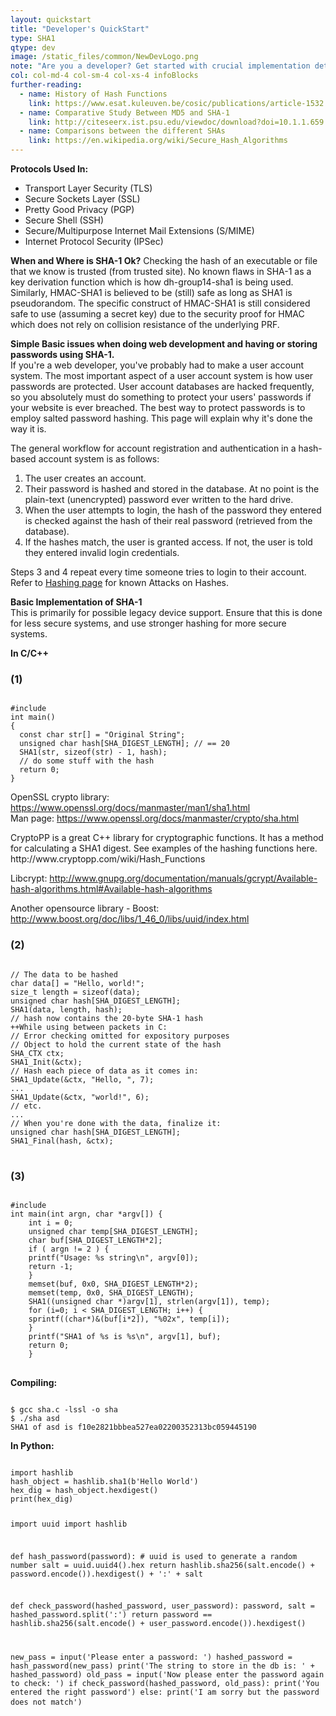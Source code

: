 ```yaml
---
layout: quickstart
title: "Developer's QuickStart"
type: SHA1
qtype: dev
image: /static_files/common/NewDevLogo.png
note: "Are you a developer? Get started with crucial implementation details above."
col: col-md-4 col-sm-4 col-xs-4 infoBlocks
further-reading:
  - name: History of Hash Functions
    link: https://www.esat.kuleuven.be/cosic/publications/article-1532.pdf
  - name: Comparative Study Between MD5 and SHA-1
    link: http://citeseerx.ist.psu.edu/viewdoc/download?doi=10.1.1.659.1400&rep=rep1&type=pdf
  - name: Comparisons between the different SHAs
    link: https://en.wikipedia.org/wiki/Secure_Hash_Algorithms
---
```


<p id="where">
          <strong>Protocols Used In:</strong>
            <ul>
              <li>Transport Layer Security (TLS)</li>
              <li>Secure Sockets Layer (SSL)</li>
              <li>Pretty Good Privacy (PGP)</li>
              <li>Secure Shell (SSH)</li>
              <li>Secure/Multipurpose Internet Mail Extensions (S/MIME)</li>
              <li>Internet Protocol Security (IPSec)</li>
            </ul>
          </p>
<p id="whenToUse">
<strong>When and Where is SHA-1 Ok?</strong>
Checking the hash of an executable or file that we know is trusted (from trusted site).
No known flaws in SHA-1 as a key derivation function which is how dh-group14-sha1 is being used.  
Similarly, HMAC-SHA1 is believed to be (still) safe as long as SHA1 is pseudorandom.   
The specific construct of HMAC-SHA1 is still considered safe to use (assuming a secret key) due to the security proof for HMAC which does not rely on collision resistance of the underlying PRF.
</p>

<p>
<strong>Simple Basic issues when doing web development and having or storing passwords using SHA-1.</strong><br />
If you're a web developer, you've probably had to make a user account system. The most important aspect of a user account system is how user passwords are protected. User account databases are hacked frequently, so you absolutely must do something to protect your users' passwords if your website is ever breached. The best way to protect passwords is to employ salted password hashing. This page will explain why it's done the way it is.
 </p>

<p>
The general workflow for account registration and authentication in a hash-based account system is as follows:
<ol>
<li>
The user creates an account.</li>
<li>
Their password is hashed and stored in the database. At no point is the plain-text (unencrypted) password ever written to the hard drive. </li>
<li>
When the user attempts to login, the hash of the password they entered is checked against the hash of their real password (retrieved from the database).
</li>
<li>
If the hashes match, the user is granted access. If not, the user is told they entered invalid login credentials.</li>
</ol>
Steps 3 and 4 repeat every time someone tries to login to their account.<br />
Refer to <a href="example_index.html">Hashing page</a> for known Attacks on Hashes.
</p>
<p id="c">
<strong>Basic Implementation of SHA-1</strong><br />
This is primarily for possible legacy device support. Ensure that this is done for less secure systems, and use stronger hashing for more secure systems.
</p>
<p>
<strong>In C/C++</strong>
<h3>(1)</h3>
<pre>
<code>
#include <openssl/sha.h>
int main()
{  
  const char str[] = "Original String";
  unsigned char hash[SHA_DIGEST_LENGTH]; // == 20
  SHA1(str, sizeof(str) - 1, hash);
  // do some stuff with the hash
  return 0;
}</code>
</pre>
</p>
<p>
OpenSSL crypto library: <a href="https://www.openssl.org/docs/manmaster/man1/sha1.html"> https://www.openssl.org/docs/manmaster/man1/sha1.html</a>
<br />
Man page: <a href="https://www.openssl.org/docs/manmaster/crypto/sha.html">https://www.openssl.org/docs/manmaster/crypto/sha.html</a>
</p>
<p>
CryptoPP is a great C++ library for cryptographic functions. It has a method for calculating a SHA1 digest. See examples of the hashing functions here. http://www.cryptopp.com/wiki/Hash_Functions</p>
<p>
Libcrypt: <a href="http://www.gnupg.org/documentation/manuals/gcrypt/Available-hash-algorithms.html#Available-hash-algorithms">http://www.gnupg.org/documentation/manuals/gcrypt/Available-hash-algorithms.html#Available-hash-algorithms</a>
</p>
<p>
Another opensource library - Boost: <a href="http://www.boost.org/doc/libs/1_46_0/libs/uuid/index.html">http://www.boost.org/doc/libs/1_46_0/libs/uuid/index.html</a></p>
<p>

<h3>(2)</h3>
<pre>
<code>
// The data to be hashed
char data[] = "Hello, world!";
size_t length = sizeof(data);
unsigned char hash[SHA_DIGEST_LENGTH];
SHA1(data, length, hash);
// hash now contains the 20-byte SHA-1 hash
++While using between packets in C:
// Error checking omitted for expository purposes
// Object to hold the current state of the hash
SHA_CTX ctx;
SHA1_Init(&ctx);
// Hash each piece of data as it comes in:
SHA1_Update(&ctx, "Hello, ", 7);
...
SHA1_Update(&ctx, "world!", 6);
// etc.
...
// When you're done with the data, finalize it:
unsigned char hash[SHA_DIGEST_LENGTH];
SHA1_Final(hash, &ctx);
</code>
</pre>
</p>


<h3>(3)</h3>
<p>
<pre>
<code>
#include <openssl/sha.h>   
int main(int argn, char *argv[]) {  
    int i = 0;
    unsigned char temp[SHA_DIGEST_LENGTH];
    char buf[SHA_DIGEST_LENGTH*2];
    if ( argn != 2 ) {
    printf("Usage: %s string\n", argv[0]);
    return -1;
    }
    memset(buf, 0x0, SHA_DIGEST_LENGTH*2);
    memset(temp, 0x0, SHA_DIGEST_LENGTH);
    SHA1((unsigned char *)argv[1], strlen(argv[1]), temp);
    for (i=0; i < SHA_DIGEST_LENGTH; i++) {
    sprintf((char*)&(buf[i*2]), "%02x", temp[i]);
    }
    printf("SHA1 of %s is %s\n", argv[1], buf);
    return 0;
    }
</code>
</pre>
</p>

<p>
<strong>Compiling:</strong><br />
<pre>
<code>
$ gcc sha.c -lssl -o sha
$ ./sha asd
SHA1 of asd is f10e2821bbbea527ea02200352313bc059445190</code>
</pre>
</p>

<p id="python">
<strong>In Python:</strong>
<pre>
<code>
import hashlib
hash_object = hashlib.sha1(b'Hello World')
hex_dig = hash_object.hexdigest()
print(hex_dig)

import uuid
import hashlib

def hash_password(password):
    # uuid is used to generate a random number
    salt = uuid.uuid4().hex
    return hashlib.sha256(salt.encode() + password.encode()).hexdigest() + ':' + salt

def check_password(hashed_password, user_password):
    password, salt = hashed_password.split(':')
    return password == hashlib.sha256(salt.encode() + user_password.encode()).hexdigest()

new_pass = input('Please enter a password: ')
hashed_password = hash_password(new_pass)
print('The string to store in the db is: ' + hashed_password)
old_pass = input('Now please enter the password again to check: ')
if check_password(hashed_password, old_pass):
    print('You entered the right password')
else:
    print('I am sorry but the password does not match')</code>
</pre>
</p>
